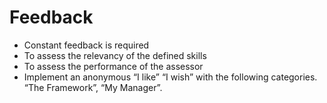 # Feedback
* Constant feedback is required
* To assess the relevancy of the defined skills
* To assess the performance of the assessor
* Implement an anonymous “I like” “I wish” with the following categories.  “The Framework”, “My Manager”.
